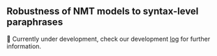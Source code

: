 ## Robustness of NMT models to syntax-level paraphrases

:snail: Currently under development, check our development [log](./docs/develop.md) for further information.
